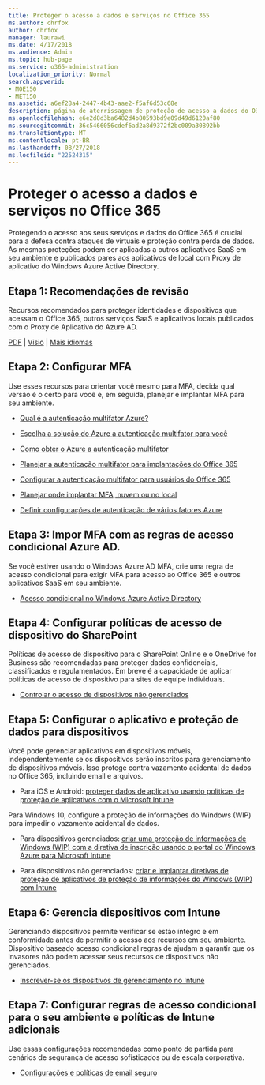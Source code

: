 ```yaml
---
title: Proteger o acesso a dados e serviços no Office 365
ms.author: chrfox
author: chrfox
manager: laurawi
ms.date: 4/17/2018
ms.audience: Admin
ms.topic: hub-page
ms.service: o365-administration
localization_priority: Normal
search.appverid:
- MOE150
- MET150
ms.assetid: a6ef28a4-2447-4b43-aae2-f5af6d53c68e
description: página de aterrissagem de proteção de acesso a dados do O365 e serviços
ms.openlocfilehash: e6e2d8d3ba6482d4b80593bd9e09d49d6120af80
ms.sourcegitcommit: 36c5466056cdef6ad2a8d9372f2bc009a30892bb
ms.translationtype: MT
ms.contentlocale: pt-BR
ms.lasthandoff: 08/27/2018
ms.locfileid: "22524315"
---
```

# <a name="protect-access-to-data-and-services-in-office-365"></a>Proteger o acesso a dados e serviços no Office 365

Protegendo o acesso aos seus serviços e dados do Office 365 é crucial para a defesa contra ataques de virtuais e proteção contra perda de dados. As mesmas proteções podem ser aplicadas a outros aplicativos SaaS em seu ambiente e publicados pares aos aplicativos de local com Proxy de aplicativo do Windows Azure Active Directory.
  
## <a name="step-1-review-recommendations"></a>Etapa 1: Recomendações de revisão

Recursos recomendados para proteger identidades e dispositivos que acessam o Office 365, outros serviços SaaS e aplicativos locais publicados com o Proxy de Aplicativo do Azure AD.
  
[PDF](https://go.microsoft.com/fwlink/p/?linkid=841656) | [Visio](https://go.microsoft.com/fwlink/p/?linkid=841657) | [Mais idiomas](https://www.microsoft.com/download/details.aspx?id=55032)
  
## <a name="step-2-configure-mfa"></a>Etapa 2: Configurar MFA

Use esses recursos para orientar você mesmo para MFA, decida qual versão é o certo para você e, em seguida, planejar e implantar MFA para seu ambiente.
  
- [Qual é a autenticação multifator Azure?](https://docs.microsoft.com/azure/multi-factor-authentication/multi-factor-authentication)
    
- [Escolha a solução do Azure a autenticação multifator para você](https://docs.microsoft.com/azure/multi-factor-authentication/multi-factor-authentication-get-started)
    
- [Como obter o Azure a autenticação multifator](https://docs.microsoft.com/azure/multi-factor-authentication/multi-factor-authentication-versions-plans)
    
- [Planejar a autenticação multifator para implantações do Office 365](https://support.office.com/article/043807b2-21db-4d5c-b430-c8a6dee0e6ba)
    
- [Configurar a autenticação multifator para usuários do Office 365](https://support.office.com/article/8f0454b2-f51a-4d9c-bcde-2c48e41621c6)
    
- [Planejar onde implantar MFA, nuvem ou no local](https://docs.microsoft.com/azure/multi-factor-authentication/multi-factor-authentication-get-started)
    
- [Definir configurações de autenticação de vários fatores Azure](https://docs.microsoft.com/azure/multi-factor-authentication/multi-factor-authentication-whats-next)
    
## <a name="step-3-enforce-mfa-with-azure-ad-conditional-access-rules"></a>Etapa 3: Impor MFA com as regras de acesso condicional Azure AD.

Se você estiver usando o Windows Azure AD MFA, crie uma regra de acesso condicional para exigir MFA para acesso ao Office 365 e outros aplicativos SaaS em seu ambiente.
  
- [Acesso condicional no Windows Azure Active Directory](https://docs.microsoft.com/azure/active-directory/active-directory-conditional-access-azure-portal)
    
## <a name="step-4-configure-sharepoint-device-access-policies"></a>Etapa 4: Configurar políticas de acesso de dispositivo do SharePoint

Políticas de acesso de dispositivo para o SharePoint Online e o OneDrive for Business são recomendadas para proteger dados confidenciais, classificados e regulamentados. Em breve é a capacidade de aplicar políticas de acesso de dispositivo para sites de equipe individuais.
  
- [Controlar o acesso de dispositivos não gerenciados](https://support.office.com/article/Control-access-from-unmanaged-devices-5ae550c4-bd20-4257-847b-5c20fb053622?ui=en-US&amp;rs=en-US&amp;ad=US)
    
## <a name="step-5-configure-app-and-data-protection-for-devices"></a>Etapa 5: Configurar o aplicativo e proteção de dados para dispositivos

Você pode gerenciar aplicativos em dispositivos móveis, independentemente se os dispositivos serão inscritos para gerenciamento de dispositivos móveis. Isso protege contra vazamento acidental de dados no Office 365, incluindo email e arquivos.
  
- Para iOS e Android: [proteger dados de aplicativo usando políticas de proteção de aplicativos com o Microsoft Intune](https://docs.microsoft.com/intune-classic/deploy-use/protect-app-data-using-mobile-app-management-policies-with-microsoft-intune)
    
Para Windows 10, configure a proteção de informações do Windows (WIP) para impedir o vazamento acidental de dados.
  
- Para dispositivos gerenciados: [criar uma proteção de informações de Windows (WIP) com a diretiva de inscrição usando o portal do Windows Azure para Microsoft Intune](https://docs.microsoft.com/windows/threat-protection/windows-information-protection/create-wip-policy-using-intune-azure)
    
- Para dispositivos não gerenciados: [criar e implantar diretivas de proteção de aplicativos de proteção de informações do Windows (WIP) com Intune](https://docs.microsoft.com/intune/windows-information-protection-policy-create)
    
## <a name="step-6-manage-devices-with-intune"></a>Etapa 6: Gerencia dispositivos com Intune

Gerenciando dispositivos permite verificar se estão íntegro e em conformidade antes de permitir o acesso aos recursos em seu ambiente. Dispositivo baseado acesso condicional regras de ajudam a garantir que os invasores não podem acessar seus recursos de dispositivos não gerenciados.
  
- [Inscrever-se os dispositivos de gerenciamento no Intune](https://docs.microsoft.com/intune-classic/deploy-use/enroll-devices-in-microsoft-intune)
    
## <a name="step-7-configure-additional-intune-policies-and-conditional-access-rules-for-your-environment"></a>Etapa 7: Configurar regras de acesso condicional para o seu ambiente e políticas de Intune adicionais

Use essas configurações recomendadas como ponto de partida para cenários de segurança de acesso sofisticados ou de escala corporativa.
  
- [Configurações e políticas de email seguro](https://docs.microsoft.com/azure/active-directory/secure-email-introduction)
    

